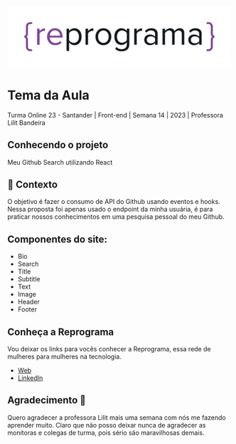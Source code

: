 <h1 align="center">
  <img src="assets/reprograma-fundos-claros.png" alt="logo reprograma" width="500">
</h1>

# Tema da Aula

Turma Online 23 - Santander | Front-end | Semana 14 | 2023 | Professora Lilit Bandeira

## Conhecendo o projeto

Meu Github Search utilizando React 

## 🧠 Contexto

O objetivo é fazer o consumo de API do Github usando eventos e hooks. Nessa proposta foi apenas usado o endpoint da minha usuária, é para praticar nossos conhecimentos em uma pesquisa pessoal do meu Github. 

## Componentes do site:

* Bio
* Search
* Title
* Subtitle
* Text
* Image
* Header
* Footer

## Conheça a Reprograma

Vou deixar os links para vocês conhecer a Reprograma, essa rede de mulheres para mulheres na tecnologia. 

- [Web](https://reprograma.com.br/)
- [LinkedIn](https://www.linkedin.com/company/reprogramabr/)

## Agradecimento 💜

Quero agradecer a professora Lilit mais uma semana com nós me fazendo aprender muito. 
Claro que não posso deixar nunca de agradecer as monitoras e colegas de turma, pois sério são maravilhosas demais. 